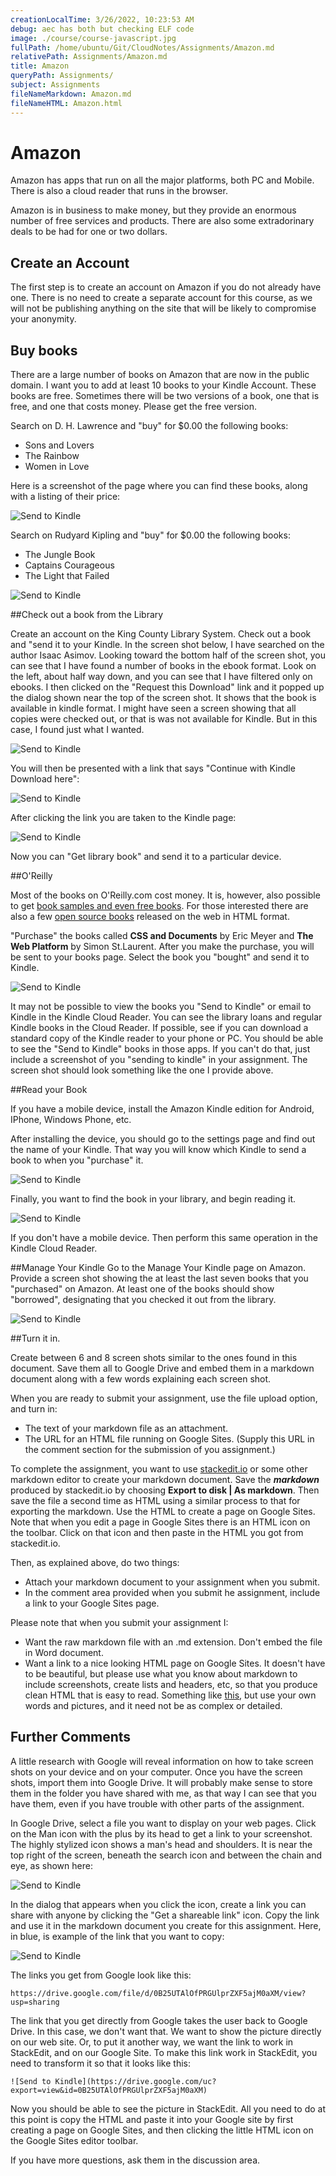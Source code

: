 ```yaml
---
creationLocalTime: 3/26/2022, 10:23:53 AM
debug: aec has both but checking ELF code
image: ./course/course-javascript.jpg
fullPath: /home/ubuntu/Git/CloudNotes/Assignments/Amazon.md
relativePath: Assignments/Amazon.md
title: Amazon
queryPath: Assignments/
subject: Assignments
fileNameMarkdown: Amazon.md
fileNameHTML: Amazon.html
---
```



<!-- toc -->
<!-- tocstop -->

# Amazon

Amazon has apps that run on all the major platforms, both PC and Mobile. There is also a cloud reader that runs in the browser.

Amazon is in business to make money, but they provide an enormous number of free services and products. There are also some extradorinary deals to be had for one or two dollars.

## Create an Account

The first step is to create an account on Amazon if you do not already have one. There is no need to create a separate account for this course, as we will not be publishing anything on the site that will be likely to compromise your anonymity.

## Buy books

There are a large number of books on Amazon that are now in the public domain. I want you to add at least 10 books to your Kindle Account. These books are free. Sometimes there will be two versions of a book, one that is free, and one that costs money. Please get the free version.

Search on D. H. Lawrence and "buy" for $0.00 the following books:

 - Sons and Lovers
 - The Rainbow
 - Women in Love

Here is a screenshot of the page where you can find these books, along with a listing of their price:

![Send to Kindle](https://drive.google.com/uc?export=view&id=0B25UTAlOfPRGODkwUFZQdFVaM1k)

Search on Rudyard Kipling and "buy" for $0.00 the following books:

- The Jungle Book
- Captains Courageous 
- The Light that Failed

![Send to Kindle](https://drive.google.com/uc?export=view&id=0B25UTAlOfPRGV1FtSWx4UUQ1ajQ)

##Check out a book from the Library

Create an account on the King County Library System. Check out a book and "send it to your Kindle. In the screen shot below, I have searched on the author Isaac Asimov. Looking toward the bottom half of the screen shot, you can see that I have found a number of books in the ebook format. Look on the left, about half way down, and you can see that I have filtered only on ebooks. I then clicked on the "Request this Download" link and it popped up the dialog shown near the top of the screen shot. It shows that the book is available in kindle format. I might have seen a screen showing that all copies were checked out, or that is was not available for Kindle. But in this case, I found just what I wanted. 

![Send to Kindle](https://drive.google.com/uc?export=view&id=0B25UTAlOfPRGdFdfdTBtWDJWT28)

You will then be presented with a link that says "Continue with Kindle Download here":

![Send to Kindle](https://drive.google.com/uc?export=view&id=0B25UTAlOfPRGUDU5RUh1amUwclk)

After clicking the link you are taken to the Kindle page:

![Send to Kindle](https://drive.google.com/uc?export=view&id=0B25UTAlOfPRGVEZZbE9iZHUtTDg)

Now you can "Get library book" and send it to a particular device.

##O'Reilly

Most of the books on O'Reilly.com cost money.  It is, however, also possible to get [book samples and even free books](http://oreilly.com/). For those interested there are also a few [open source books](http://oreilly.com/openbook/) released on the web in HTML format.

"Purchase" the books called **CSS and Documents** by Eric Meyer and  **The Web Platform** by Simon St.Laurent. After you make the purchase, you will be sent to your books page. Select the book you "bought" and send it to Kindle.

![Send to Kindle](http://drive.google.com/uc?export=view&id=0B25UTAlOfPRGbHd0dEVnME5rLVk)

It may not be possible to view the books you "Send to Kindle" or email to Kindle in the Kindle Cloud Reader. You can see the library loans and regular Kindle books in the Cloud Reader. If possible, see if you can download a standard copy of the Kindle reader to your phone or PC. You should be able to see the "Send to Kindle" books in those apps. If you can't do that, just include a screenshot of you "sending to kindle" in your assignment. The screen shot should look something like the one I provide above.

##Read your Book

If you have a mobile device, install the Amazon Kindle edition for Android, IPhone, Windows Phone, etc. 

After installing the device, you should go to the settings page and find out the name of your Kindle. That way you will know which Kindle to send a book to when you "purchase" it.

![Send to Kindle](https://drive.google.com/uc?export=view&id=0B25UTAlOfPRGX3cyTkIwUFRtY2c)

Finally, you want to find the book in your library, and begin reading it.

![Send to Kindle](https://drive.google.com/uc?export=view&id=0B25UTAlOfPRGaHpfTEVHdVZnTXM)

If you don't have a mobile device. Then perform this same operation in the Kindle Cloud Reader.

##Manage Your Kindle
Go to the Manage Your Kindle page on Amazon. Provide a screen shot showing the at least the last seven books that you "purchased" on Amazon. At least one of the books should show "borrowed", designating that you checked it out from the library.

![Send to Kindle](https://drive.google.com/uc?export=view&id=0B25UTAlOfPRGS2ZLc0c4YkxXYTA)

##Turn it in. 

Create between 6 and 8 screen shots similar to the ones found in this document. Save them all to Google Drive and embed them in a markdown document along with a few words explaining each screen shot. 

When you are ready to submit your assignment, use the file upload option, and turn in:

- The text of your markdown file as an attachment. 
- The URL for an HTML file running on Google Sites. (Supply this URL in the comment section for the submission of you assignment.)

To complete the assignment, you want to use [stackedit.io](https://stackedit.io/editor) or some other markdown editor to create your markdown document. Save the ***markdown*** produced by stackedit.io by choosing **Export to disk | As markdown**. Then save the file a second time as HTML using a similar process to that for exporting the markdown. Use the HTML to create a page on Google Sites. Note that when you edit a page in Google Sites there is an HTML icon on the toolbar. Click on that icon and then paste in the HTML you got from stackedit.io.

Then, as explained above, do two things:

- Attach your markdown document to your assignment when you submit. 
- In the comment area provided when you submit he assignment, include a link to your Google Sites page.

Please note that when you submit your assignment I:

- Want the raw markdown file with an .md extension. Don't embed the file in Word document. 
- Want a link to a nice looking HTML page on Google Sites. It doesn't have to be beautiful, but please use what you know about markdown to include screenshots, create lists and headers, etc, so that you produce clean HTML that is easy to read. Something like [this][amz], but use your own words and pictures, and it need not be as complex or detailed.

[amz]:https://sites.google.com/site/elvenware/assignments/Amazon

## Further Comments

A little research with Google will reveal information on how to take screen shots on your device and on your computer. Once you have the screen shots, import them into Google Drive. It will probably make sense to store them in the folder you have shared with me, as that way I can see that you have them, even if you have trouble with other parts of the assignment.

In Google Drive, select a file you want to display on your web pages. Click on the Man icon with the plus by its head to get a link to your screenshot. The highly stylized icon shows a man's head and shoulders. It is near the top right of the screen, beneath the search icon and between the chain and eye, as shown here:

![Send to Kindle](https://drive.google.com/uc?export=view&id=0B25UTAlOfPRGSlIzem9pVC15aVk)

In the dialog that appears when you click the icon, create a link you can share with anyone by clicking the "Get a shareable link" icon. Copy the link and use it in the markdown document you create for this assignment. Here, in blue, is example of the link that you want to copy:

![Send to Kindle](https://drive.google.com/uc?export=view&id=0B25UTAlOfPRGUlprZXF5ajM0aXM)

The links you get from Google look like this:

```	
https://drive.google.com/file/d/0B25UTAlOfPRGUlprZXF5ajM0aXM/view?usp=sharing
```

The link that you get directly from Google takes the user back to Google Drive. In this case, we don't want that. We want to show the picture directly on our web site.  Or, to put it another way, we want the link to work in StackEdit, and on our Google Site. To make this link work in StackEdit, you need to transform it so that it looks like this:

```
![Send to Kindle](https://drive.google.com/uc?export=view&id=0B25UTAlOfPRGUlprZXF5ajM0aXM)	
```

Now you should be able to see the picture in StackEdit. All you need to do at this point is copy the HTML and paste it into your Google site by first creating a page on Google Sites, and then clicking the little HTML icon on the Google Sites editor toolbar.

If you have more questions, ask them in the discussion area.<!--se_discussion_list:{"hvmrtkcha0ofb6ivg2r0uyethrbxjptnk4dqj4rxvjk0lo6r":{"selectionStart":573,"type":"conflict","selectionEnd":881,"discussionIndex":"hvmrtkcha0ofb6ivg2r0uyethrbxjptnk4dqj4rxvjk0lo6r"},"mba0smkzfz6u2b0sgwynqx86wz48859l9n0rqd0abbqi20fr":{"selectionStart":4703,"type":"conflict","selectionEnd":1422,"discussionIndex":"mba0smkzfz6u2b0sgwynqx86wz48859l9n0rqd0abbqi20fr"}}-->